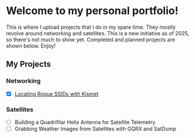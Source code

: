 # Welcome to my personal portfolio!

This is where I upload projects that I do in my spare time. They mostly revolve around networking and satellites. This is a new initiative as of 2025, so there's not much to show yet. Completed and planned projects are shown below. Enjoy!

## My Projects

### Networking
* [x] [Locating Rogue SSIDs with Kismet](https://github.com/SeanLehey/Locating-Rogue-SSIDs-with-Kismet)

### Satellites
* [ ] Building a Quadrifilar Helix Antenna for Satellite Telemetry
* [ ] Grabbing Weather Images from Satellites with GQRX and SatDump
